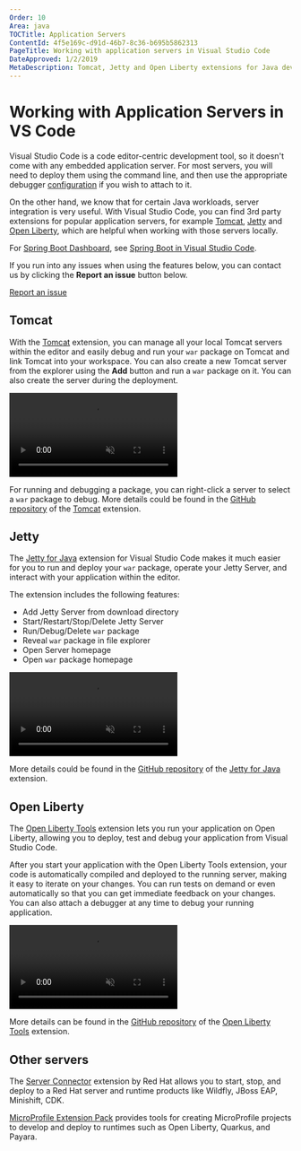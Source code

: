 ```yaml
---
Order: 10
Area: java
TOCTitle: Application Servers
ContentId: 4f5e169c-d91d-46b7-8c36-b695b5862313
PageTitle: Working with application servers in Visual Studio Code
DateApproved: 1/2/2019
MetaDescription: Tomcat, Jetty and Open Liberty extensions for Java developer using Visual Studio Code.
---
```


# Working with Application Servers in VS Code

Visual Studio Code is a code editor-centric development tool, so it doesn't come with any embedded application server. For most servers, you will need to deploy them using the command line, and then use the appropriate debugger [configuration](https://code.visualstudio.com/docs/java/java-debugging#_configuration) if you wish to attach to it.

On the other hand, we know that for certain Java workloads, server integration is very useful. With Visual Studio Code, you can find 3rd party extensions for popular application servers, for example [Tomcat](https://tomcat.apache.org/), [Jetty](https://www.eclipse.org/jetty/) and [Open Liberty](https://openliberty.io/), which are helpful when working with those servers locally.

For [Spring Boot Dashboard](https://marketplace.visualstudio.com/items?itemName=vscjava.vscode-spring-boot-dashboard), see [Spring Boot in Visual Studio Code](/docs/java/java-spring-boot.md).

If you run into any issues when using the features below, you can contact us by clicking the **Report an issue** button below.

<a class="tutorial-feedback-btn" onclick="reportIssue('java-tutorial', 'tomcat-jetty')" href="javascript:void(0)">Report an issue</a>

## Tomcat

With the [Tomcat](https://marketplace.visualstudio.com/items?itemName=adashen.vscode-tomcat) extension, you can manage all your local Tomcat servers within the editor and easily debug and run your `war` package on Tomcat and link Tomcat into your workspace. You can also create a new Tomcat server from the explorer using the **Add** button and run a `war` package on it. You can also create the server during the deployment.

<video autoplay loop muted playsinline controls>
  <source src="/docs/java/java-tomcat-jetty/tomcat.mp4" type="video/mp4">
</video>

For running and debugging a package, you can right-click a server to select a `war` package to debug. More details could be found in the [GitHub repository](https://github.com/adashen/vscode-tomcat) of the [Tomcat](https://marketplace.visualstudio.com/items?itemName=adashen.vscode-tomcat) extension.

## Jetty

The [Jetty for Java](https://marketplace.visualstudio.com/items?itemName=SummerSun.vscode-jetty) extension for Visual Studio Code makes it much easier for you to run and deploy your `war` package, operate your Jetty Server, and interact with your application within the editor.

The extension includes the following features:

* Add Jetty Server from download directory
* Start/Restart/Stop/Delete Jetty Server
* Run/Debug/Delete `war` package
* Reveal `war` package in file explorer
* Open Server homepage
* Open `war` package homepage

<video autoplay loop muted playsinline controls>
  <source src="/docs/java/java-tomcat-jetty/jetty.mp4" type="video/mp4">
</video>

More details could be found in the [GitHub repository](https://github.com/summersun/vscode-jetty) of the [Jetty for Java](https://marketplace.visualstudio.com/items?itemName=SummerSun.vscode-jetty) extension.

## Open Liberty

The [Open Liberty Tools](https://marketplace.visualstudio.com/items?itemName=Open-Liberty.liberty-dev-vscode-ext) extension lets you run your application on Open Liberty, allowing you to deploy, test and debug your application from Visual Studio Code.

After you start your application with the Open Liberty Tools extension, your code is automatically compiled and deployed to the running server, making it easy to iterate on your changes. You can run tests on demand or even automatically so that you can get immediate feedback on your changes. You can also attach a debugger at any time to debug your running application.

<video autoplay loop muted playsinline controls>
  <source src="/docs/java/java-tomcat-jetty/open-liberty.mp4" type="video/mp4">
</video>

More details can be found in the [GitHub repository](https://github.com/OpenLiberty/liberty-dev-vscode-ext) of the [Open Liberty Tools](https://marketplace.visualstudio.com/items?itemName=Open-Liberty.liberty-dev-vscode-ext) extension.

## Other servers

The [Server Connector](https://marketplace.visualstudio.com/items?itemName=redhat.vscode-server-connector) extension by Red Hat allows you to start, stop, and deploy to a Red Hat server and runtime products like Wildfly, JBoss EAP, Minishift, CDK.

[MicroProfile Extension Pack](https://marketplace.visualstudio.com/items?itemName=MicroProfile-Community.vscode-microprofile-pack) provides tools for creating MicroProfile projects to develop and deploy to runtimes such as Open Liberty, Quarkus, and Payara.

